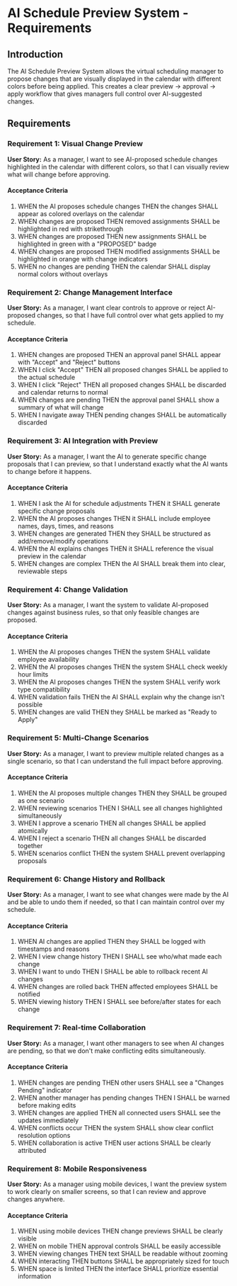 # AI Schedule Preview System - Requirements

## Introduction

The AI Schedule Preview System allows the virtual scheduling manager to propose changes that are visually displayed in the calendar with different colors before being applied. This creates a clear preview → approval → apply workflow that gives managers full control over AI-suggested changes.

## Requirements

### Requirement 1: Visual Change Preview

**User Story:** As a manager, I want to see AI-proposed schedule changes highlighted in the calendar with different colors, so that I can visually review what will change before approving.

#### Acceptance Criteria

1. WHEN the AI proposes schedule changes THEN the changes SHALL appear as colored overlays on the calendar
2. WHEN changes are proposed THEN removed assignments SHALL be highlighted in red with strikethrough
3. WHEN changes are proposed THEN new assignments SHALL be highlighted in green with a "PROPOSED" badge
4. WHEN changes are proposed THEN modified assignments SHALL be highlighted in orange with change indicators
5. WHEN no changes are pending THEN the calendar SHALL display normal colors without overlays

### Requirement 2: Change Management Interface

**User Story:** As a manager, I want clear controls to approve or reject AI-proposed changes, so that I have full control over what gets applied to my schedule.

#### Acceptance Criteria

1. WHEN changes are proposed THEN an approval panel SHALL appear with "Accept" and "Reject" buttons
2. WHEN I click "Accept" THEN all proposed changes SHALL be applied to the actual schedule
3. WHEN I click "Reject" THEN all proposed changes SHALL be discarded and calendar returns to normal
4. WHEN changes are pending THEN the approval panel SHALL show a summary of what will change
5. WHEN I navigate away THEN pending changes SHALL be automatically discarded

### Requirement 3: AI Integration with Preview

**User Story:** As a manager, I want the AI to generate specific change proposals that I can preview, so that I understand exactly what the AI wants to change before it happens.

#### Acceptance Criteria

1. WHEN I ask the AI for schedule adjustments THEN it SHALL generate specific change proposals
2. WHEN the AI proposes changes THEN it SHALL include employee names, days, times, and reasons
3. WHEN changes are generated THEN they SHALL be structured as add/remove/modify operations
4. WHEN the AI explains changes THEN it SHALL reference the visual preview in the calendar
5. WHEN changes are complex THEN the AI SHALL break them into clear, reviewable steps

### Requirement 4: Change Validation

**User Story:** As a manager, I want the system to validate AI-proposed changes against business rules, so that only feasible changes are proposed.

#### Acceptance Criteria

1. WHEN the AI proposes changes THEN the system SHALL validate employee availability
2. WHEN the AI proposes changes THEN the system SHALL check weekly hour limits
3. WHEN the AI proposes changes THEN the system SHALL verify work type compatibility
4. WHEN validation fails THEN the AI SHALL explain why the change isn't possible
5. WHEN changes are valid THEN they SHALL be marked as "Ready to Apply"

### Requirement 5: Multi-Change Scenarios

**User Story:** As a manager, I want to preview multiple related changes as a single scenario, so that I can understand the full impact before approving.

#### Acceptance Criteria

1. WHEN the AI proposes multiple changes THEN they SHALL be grouped as one scenario
2. WHEN reviewing scenarios THEN I SHALL see all changes highlighted simultaneously
3. WHEN I approve a scenario THEN all changes SHALL be applied atomically
4. WHEN I reject a scenario THEN all changes SHALL be discarded together
5. WHEN scenarios conflict THEN the system SHALL prevent overlapping proposals

### Requirement 6: Change History and Rollback

**User Story:** As a manager, I want to see what changes were made by the AI and be able to undo them if needed, so that I can maintain control over my schedule.

#### Acceptance Criteria

1. WHEN AI changes are applied THEN they SHALL be logged with timestamps and reasons
2. WHEN I view change history THEN I SHALL see who/what made each change
3. WHEN I want to undo THEN I SHALL be able to rollback recent AI changes
4. WHEN changes are rolled back THEN affected employees SHALL be notified
5. WHEN viewing history THEN I SHALL see before/after states for each change

### Requirement 7: Real-time Collaboration

**User Story:** As a manager, I want other managers to see when AI changes are pending, so that we don't make conflicting edits simultaneously.

#### Acceptance Criteria

1. WHEN changes are pending THEN other users SHALL see a "Changes Pending" indicator
2. WHEN another manager has pending changes THEN I SHALL be warned before making edits
3. WHEN changes are applied THEN all connected users SHALL see the updates immediately
4. WHEN conflicts occur THEN the system SHALL show clear conflict resolution options
5. WHEN collaboration is active THEN user actions SHALL be clearly attributed

### Requirement 8: Mobile Responsiveness

**User Story:** As a manager using mobile devices, I want the preview system to work clearly on smaller screens, so that I can review and approve changes anywhere.

#### Acceptance Criteria

1. WHEN using mobile devices THEN change previews SHALL be clearly visible
2. WHEN on mobile THEN approval controls SHALL be easily accessible
3. WHEN viewing changes THEN text SHALL be readable without zooming
4. WHEN interacting THEN buttons SHALL be appropriately sized for touch
5. WHEN space is limited THEN the interface SHALL prioritize essential information